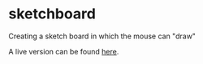 # sketchboard
Creating a sketch board in which the mouse can "draw"

A live version can be found [here](https://vincenzoy.github.io/front_end_portfolio/lib/sketchboard/sketchboard.html).
